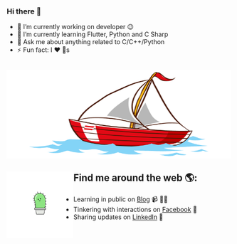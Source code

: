 ### Hi there  :rofl:

- 🔭 I’m currently working on developer :wink:
- 🌱 I’m currently learning Flutter, Python and C Sharp
- 💬 Ask me about anything related to C/C++/Python
- ⚡ Fun fact: I :heart: :dog:s
##
<a href="https://github.com/sponsors/cuongvanledev"><img align="center" width="100%" height="200" src="https://github.com/cuongvanledev/cuongvanledev/blob/main/image/3.gif?raw=true"></a>
##
## Find me around the web 🌎: <a href="https://github.com/sponsors/cuongvanledev"><img align="left" width="150" height="150" src="https://github.com/cuongvanledev/cuongvanledev/blob/main/image/source.gif?raw=true"></a>
- Learning in public on <a href="https://cuongvanledev.github.io/">Blog</a> 📹 ✍🏾
- Tinkering with interactions on <a href="https://www.facebook.com/lvcuong210">Facebook</a> 🏓
- Sharing updates on <a href="https://www.linkedin.com/in/le-van-cuong-62592318b">LinkedIn</a> 💼
